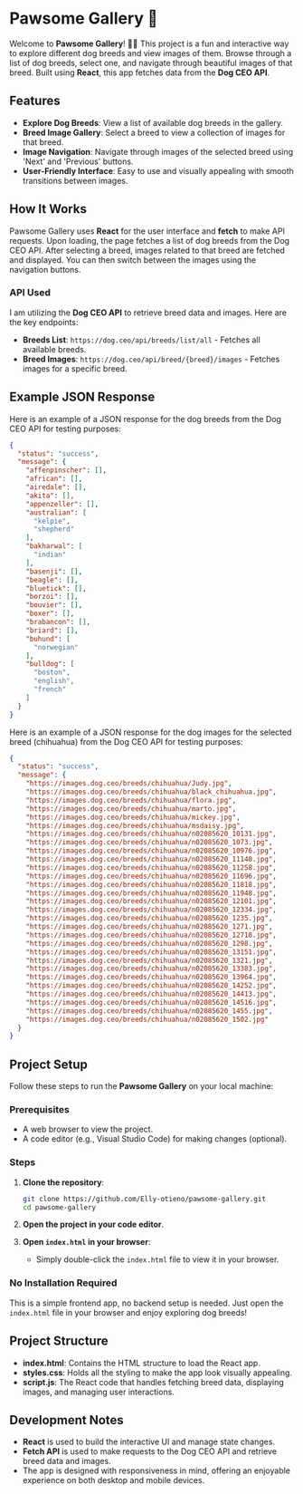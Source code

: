 # Pawsome Gallery 🐾

Welcome to **Pawsome Gallery**! 🐶🎨 This project is a fun and interactive way to explore different dog breeds and view images of them. Browse through a list of dog breeds, select one, and navigate through beautiful images of that breed.  Built using **React**, this app fetches data from the **Dog CEO API**.

## Features

- **Explore Dog Breeds**: View a list of available dog breeds in the gallery.
- **Breed Image Gallery**: Select a breed to view a collection of images for that breed.
- **Image Navigation**: Navigate through images of the selected breed using 'Next' and 'Previous' buttons.
- **User-Friendly Interface**: Easy to use and visually appealing with smooth transitions between images.

## How It Works

Pawsome Gallery uses **React** for the user interface and **fetch** to make API requests. Upon loading, the page fetches a list of dog breeds from the Dog CEO API. After selecting a breed, images related to that breed are fetched and displayed. You can then switch between the images using the navigation buttons.

### API Used

I am utilizing the **Dog CEO API** to retrieve breed data and images. Here are the key endpoints:

- **Breeds List**: `https://dog.ceo/api/breeds/list/all` - Fetches all available breeds.
- **Breed Images**: `https://dog.ceo/api/breed/{breed}/images` - Fetches images for a specific breed.

## Example JSON Response

Here is an example of a JSON response for the dog breeds from the Dog CEO API for testing purposes:

```json
{
  "status": "success",
  "message": {
    "affenpinscher": [],
    "african": [],
    "airedale": [],
    "akita": [],
    "appenzeller": [],
    "australian": [
      "kelpie",
      "shepherd"
    ],
    "bakharwal": [
      "indian"
    ],
    "basenji": [],
    "beagle": [],
    "bluetick": [],
    "borzoi": [],
    "bouvier": [],
    "boxer": [],
    "brabancon": [],
    "briard": [],
    "buhund": [
      "norwegian"
    ],
    "bulldog": [
      "boston",
      "english",
      "french"
    ]
  }
}
```

Here is an example of a JSON response for the dog images for the selected breed (chihuahua) from the Dog CEO API for testing purposes:

```json
{
  "status": "success",
  "message": {
    "https://images.dog.ceo/breeds/chihuahua/Judy.jpg",
    "https://images.dog.ceo/breeds/chihuahua/black_chihuahua.jpg",
    "https://images.dog.ceo/breeds/chihuahua/flora.jpg",
    "https://images.dog.ceo/breeds/chihuahua/marto.jpg",
    "https://images.dog.ceo/breeds/chihuahua/mickey.jpg",
    "https://images.dog.ceo/breeds/chihuahua/msdaisy.jpg",
    "https://images.dog.ceo/breeds/chihuahua/n02085620_10131.jpg",
    "https://images.dog.ceo/breeds/chihuahua/n02085620_1073.jpg",
    "https://images.dog.ceo/breeds/chihuahua/n02085620_10976.jpg",
    "https://images.dog.ceo/breeds/chihuahua/n02085620_11140.jpg",
    "https://images.dog.ceo/breeds/chihuahua/n02085620_11258.jpg",
    "https://images.dog.ceo/breeds/chihuahua/n02085620_11696.jpg",
    "https://images.dog.ceo/breeds/chihuahua/n02085620_11818.jpg",
    "https://images.dog.ceo/breeds/chihuahua/n02085620_11948.jpg",
    "https://images.dog.ceo/breeds/chihuahua/n02085620_12101.jpg",
    "https://images.dog.ceo/breeds/chihuahua/n02085620_12334.jpg",
    "https://images.dog.ceo/breeds/chihuahua/n02085620_1235.jpg",
    "https://images.dog.ceo/breeds/chihuahua/n02085620_1271.jpg",
    "https://images.dog.ceo/breeds/chihuahua/n02085620_12718.jpg",
    "https://images.dog.ceo/breeds/chihuahua/n02085620_1298.jpg",
    "https://images.dog.ceo/breeds/chihuahua/n02085620_13151.jpg",
    "https://images.dog.ceo/breeds/chihuahua/n02085620_1321.jpg",
    "https://images.dog.ceo/breeds/chihuahua/n02085620_13383.jpg",
    "https://images.dog.ceo/breeds/chihuahua/n02085620_13964.jpg",
    "https://images.dog.ceo/breeds/chihuahua/n02085620_14252.jpg",
    "https://images.dog.ceo/breeds/chihuahua/n02085620_14413.jpg",
    "https://images.dog.ceo/breeds/chihuahua/n02085620_14516.jpg",
    "https://images.dog.ceo/breeds/chihuahua/n02085620_1455.jpg",
    "https://images.dog.ceo/breeds/chihuahua/n02085620_1502.jpg"
  }
}
```

## Project Setup

Follow these steps to run the **Pawsome Gallery** on your local machine:

### Prerequisites
- A web browser to view the project.
- A code editor (e.g., Visual Studio Code) for making changes (optional).

### Steps

1. **Clone the repository**:

   ```bash
   git clone https://github.com/Elly-otieno/pawsome-gallery.git
   cd pawsome-gallery
   ```
   
2. **Open the project in your code editor**.
3. **Open `index.html` in your browser**:
   - Simply double-click the `index.html` file to view it in your browser.

### No Installation Required

This is a simple frontend app, no backend setup is needed. Just open the `index.html` file in your browser and enjoy exploring dog breeds!

## Project Structure

- **index.html**: Contains the HTML structure to load the React app.
- **styles.css**: Holds all the styling to make the app look visually appealing.
- **script.js**: The React code that handles fetching breed data, displaying images, and managing user interactions.

## Development Notes

- **React** is used to build the interactive UI and manage state changes.
- **Fetch API** is used to make requests to the Dog CEO API and retrieve breed data and images.
- The app is designed with responsiveness in mind, offering an enjoyable experience on both desktop and mobile devices.
